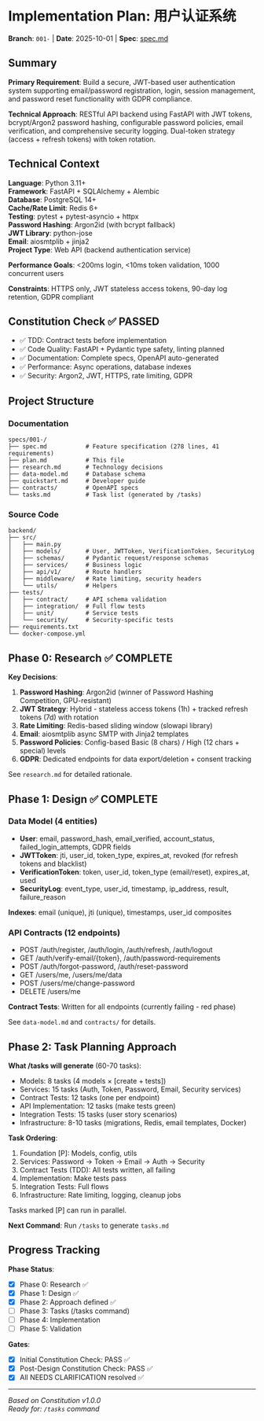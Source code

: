 # Implementation Plan: 用户认证系统

**Branch**: `001-` | **Date**: 2025-10-01 | **Spec**: [spec.md](./spec.md)

## Summary

**Primary Requirement**: Build a secure, JWT-based user authentication system supporting email/password registration, login, session management, and password reset functionality with GDPR compliance.

**Technical Approach**: RESTful API backend using FastAPI with JWT tokens, bcrypt/Argon2 password hashing, configurable password policies, email verification, and comprehensive security logging. Dual-token strategy (access + refresh tokens) with token rotation.

## Technical Context

**Language**: Python 3.11+  
**Framework**: FastAPI + SQLAlchemy + Alembic  
**Database**: PostgreSQL 14+  
**Cache/Rate Limit**: Redis 6+  
**Testing**: pytest + pytest-asyncio + httpx  
**Password Hashing**: Argon2id (with bcrypt fallback)  
**JWT Library**: python-jose  
**Email**: aiosmtplib + jinja2  
**Project Type**: Web API (backend authentication service)

**Performance Goals**: <200ms login, <10ms token validation, 1000 concurrent users

**Constraints**: HTTPS only, JWT stateless access tokens, 90-day log retention, GDPR compliant

## Constitution Check ✅ PASSED

- ✅ TDD: Contract tests before implementation
- ✅ Code Quality: FastAPI + Pydantic type safety, linting planned  
- ✅ Documentation: Complete specs, OpenAPI auto-generated
- ✅ Performance: Async operations, database indexes
- ✅ Security: Argon2, JWT, HTTPS, rate limiting, GDPR

## Project Structure

### Documentation
```
specs/001-/
├── spec.md           # Feature specification (278 lines, 41 requirements)
├── plan.md           # This file
├── research.md       # Technology decisions
├── data-model.md     # Database schema
├── quickstart.md     # Developer guide
├── contracts/        # OpenAPI specs
└── tasks.md          # Task list (generated by /tasks)
```

### Source Code
```
backend/
├── src/
│   ├── main.py
│   ├── models/       # User, JWTToken, VerificationToken, SecurityLog
│   ├── schemas/      # Pydantic request/response schemas
│   ├── services/     # Business logic
│   ├── api/v1/       # Route handlers
│   ├── middleware/   # Rate limiting, security headers
│   └── utils/        # Helpers
├── tests/
│   ├── contract/     # API schema validation
│   ├── integration/  # Full flow tests
│   ├── unit/         # Service tests
│   └── security/     # Security-specific tests
├── requirements.txt
└── docker-compose.yml
```

## Phase 0: Research ✅ COMPLETE

**Key Decisions**:
1. **Password Hashing**: Argon2id (winner of Password Hashing Competition, GPU-resistant)
2. **JWT Strategy**: Hybrid - stateless access tokens (1h) + tracked refresh tokens (7d) with rotation
3. **Rate Limiting**: Redis-based sliding window (slowapi library)
4. **Email**: aiosmtplib async SMTP with Jinja2 templates
5. **Password Policies**: Config-based Basic (8 chars) / High (12 chars + special) levels
6. **GDPR**: Dedicated endpoints for data export/deletion + consent tracking

See `research.md` for detailed rationale.

## Phase 1: Design ✅ COMPLETE

### Data Model (4 entities)
- **User**: email, password_hash, email_verified, account_status, failed_login_attempts, GDPR fields
- **JWTToken**: jti, user_id, token_type, expires_at, revoked (for refresh tokens and blacklist)
- **VerificationToken**: token, user_id, token_type (email/reset), expires_at, used
- **SecurityLog**: event_type, user_id, timestamp, ip_address, result, failure_reason

**Indexes**: email (unique), jti (unique), timestamps, user_id composites

### API Contracts (12 endpoints)
- POST /auth/register, /auth/login, /auth/refresh, /auth/logout
- GET /auth/verify-email/{token}, /auth/password-requirements
- POST /auth/forgot-password, /auth/reset-password
- GET /users/me, /users/me/data
- POST /users/me/change-password
- DELETE /users/me

**Contract Tests**: Written for all endpoints (currently failing - red phase)

See `data-model.md` and `contracts/` for details.

## Phase 2: Task Planning Approach

**What /tasks will generate** (60-70 tasks):
- Models: 8 tasks (4 models × [create + tests])
- Services: 15 tasks (Auth, Token, Password, Email, Security services)
- Contract Tests: 12 tasks (one per endpoint)
- API Implementation: 12 tasks (make tests green)
- Integration Tests: 15 tasks (user story scenarios)
- Infrastructure: 8-10 tasks (migrations, Redis, email templates, Docker)

**Task Ordering**:
1. Foundation [P]: Models, config, utils
2. Services: Password → Token → Email → Auth → Security
3. Contract Tests (TDD): All tests written, all failing
4. Implementation: Make tests pass
5. Integration Tests: Full flows
6. Infrastructure: Rate limiting, logging, cleanup jobs

Tasks marked [P] can run in parallel.

**Next Command**: Run `/tasks` to generate `tasks.md`

## Progress Tracking

**Phase Status**:
- [x] Phase 0: Research ✅
- [x] Phase 1: Design ✅
- [x] Phase 2: Approach defined ✅
- [ ] Phase 3: Tasks (/tasks command)
- [ ] Phase 4: Implementation
- [ ] Phase 5: Validation

**Gates**:
- [x] Initial Constitution Check: PASS ✅
- [x] Post-Design Constitution Check: PASS ✅
- [x] All NEEDS CLARIFICATION resolved ✅

---

*Based on Constitution v1.0.0*  
*Ready for: `/tasks` command*

